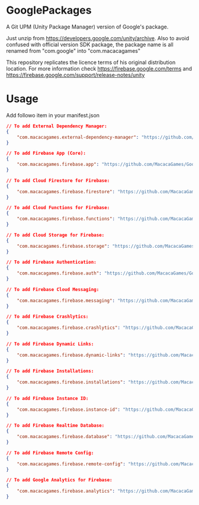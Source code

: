 # GooglePackages
A Git UPM (Unity Package Manager) version of Google's package.

Just unzip from https://developers.google.com/unity/archive.
Also to avoid confused with official version SDK package, the package name is all renamed from "com.google" into "com.macacagames"

This repository replicates the licence terms of his original distribution location. For more information check https://firebase.google.com/terms and https://firebase.google.com/support/release-notes/unity

# Usage

Add followo item in your manifest.json

```json
// To add External Dependency Manager: 
{
    "com.macacagames.external-dependency-manager": "https://github.com/MacacaGames/GooglePackages.git?path=/External Dependency Manager",
}

// To add Firebase App (Core): 
{
    "com.macacagames.firebase.app": "https://github.com/MacacaGames/GooglePackages.git?path=/Firebase App"
}

// To add Cloud Firestore for Firebase: 
{
    "com.macacagames.firebase.firestore": "https://github.com/MacacaGames/GooglePackages.git?path=/Cloud Firestore for Firebase"
}

// To add Cloud Functions for Firebase: 
{
    "com.macacagames.firebase.functions": "https://github.com/MacacaGames/GooglePackages.git?path=/Cloud Functions for Firebase"
}

// To add Cloud Storage for Firebase: 
{
    "com.macacagames.firebase.storage": "https://github.com/MacacaGames/GooglePackages.git?path=/Cloud Storage for Firebase"
}

// To add Firebase Authentication: 
{
    "com.macacagames.firebase.auth": "https://github.com/MacacaGames/GooglePackages.git?path=/Firebase Authentication"
}

// To add Firebase Cloud Messaging: 
{
    "com.macacagames.firebase.messaging": "https://github.com/MacacaGames/GooglePackages.git?path=/Firebase Cloud Messaging"
}

// To add Firebase Crashlytics: 
{
    "com.macacagames.firebase.crashlytics": "https://github.com/MacacaGames/GooglePackages.git?path=/Firebase Crashlytics"
}

// To add Firebase Dynamic Links: 
{
    "com.macacagames.firebase.dynamic-links": "https://github.com/MacacaGames/GooglePackages.git?path=/Firebase Dynamic Links"
}

// To add Firebase Installations: 
{
    "com.macacagames.firebase.installations": "https://github.com/MacacaGames/GooglePackages.git?path=/Firebase Installations"
}

// To add Firebase Instance ID: 
{
    "com.macacagames.firebase.instance-id": "https://github.com/MacacaGames/GooglePackages.git?path=/Firebase Instance ID"
}

// To add Firebase Realtime Database: 
{
    "com.macacagames.firebase.database": "https://github.com/MacacaGames/GooglePackages.git?path=/Firebase Realtime Database"
}

// To add Firebase Remote Config: 
{
    "com.macacagames.firebase.remote-config": "https://github.com/MacacaGames/GooglePackages.git?path=/Firebase Remote Config"
}

// To add Google Analytics for Firebase: 
{
    "com.macacagames.firebase.analytics": "https://github.com/MacacaGames/GooglePackages.git?path=/Google Analytics for Firebase"
}

```
